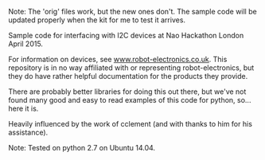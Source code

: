 Note: The 'orig' files work, but the new ones don't. The sample code will be updated properly when the kit for me to test it arrives.

Sample code for interfacing with I2C devices at Nao Hackathon London April 2015.

For information on devices, see www.robot-electronics.co.uk.
This repository is in no way affiliated with or representing robot-electronics, but they do have rather helpful documentation for the products they provide.

There are probably better libraries for doing this out there, but we've not found many good and easy to read examples of this code for python, so... here it is.

Heavily influenced by the work of cclement (and with thanks to him for his assistance).

Note: Tested on python 2.7 on Ubuntu 14.04.
